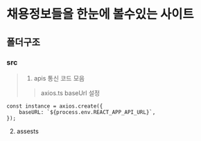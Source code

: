 # 채용정보들을 한눈에 볼수있는 사이트

## 폴더구조

### src
> 1. apis 통신 코드 모음
>> axios.ts 
    baseUrl 설정

    const instance = axios.create({
        baseURL: `${process.env.REACT_APP_API_URL}`,
    });

2. assests 
    